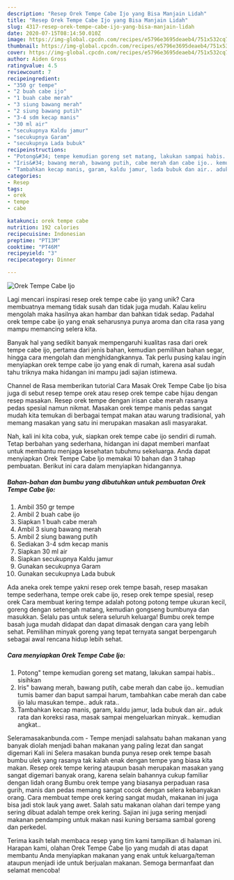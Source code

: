 ```yaml
---
description: "Resep Orek Tempe Cabe Ijo yang Bisa Manjain Lidah"
title: "Resep Orek Tempe Cabe Ijo yang Bisa Manjain Lidah"
slug: 4317-resep-orek-tempe-cabe-ijo-yang-bisa-manjain-lidah
date: 2020-07-15T08:14:50.010Z
image: https://img-global.cpcdn.com/recipes/e5796e3695deaeb4/751x532cq70/orek-tempe-cabe-ijo-foto-resep-utama.jpg
thumbnail: https://img-global.cpcdn.com/recipes/e5796e3695deaeb4/751x532cq70/orek-tempe-cabe-ijo-foto-resep-utama.jpg
cover: https://img-global.cpcdn.com/recipes/e5796e3695deaeb4/751x532cq70/orek-tempe-cabe-ijo-foto-resep-utama.jpg
author: Aiden Gross
ratingvalue: 4.5
reviewcount: 7
recipeingredient:
- "350 gr tempe"
- "2 buah cabe ijo"
- "1 buah cabe merah"
- "3 siung bawang merah"
- "2 siung bawang putih"
- "3-4 sdm kecap manis"
- "30 ml air"
- "secukupnya Kaldu jamur"
- "secukupnya Garam"
- "secukupnya Lada bubuk"
recipeinstructions:
- "Potong&#34; tempe kemudian goreng set matang, lakukan sampai habis.. sisihkan"
- "Iris&#34; bawang merah, bawang putih, cabe merah dan cabe ijo.. kemudian tumis bamer dan baput sampai harum, tambahkan cabe merah dan cabe ijo lalu masukan tempe.. aduk rata.."
- "Tambahkan kecap manis, garam, kaldu jamur, lada bubuk dan air.. aduk rata dan koreksi rasa, masak sampai mengeluarkan minyak.. kemudian angkat.."
categories:
- Resep
tags:
- orek
- tempe
- cabe

katakunci: orek tempe cabe 
nutrition: 192 calories
recipecuisine: Indonesian
preptime: "PT13M"
cooktime: "PT46M"
recipeyield: "3"
recipecategory: Dinner

---
```



![Orek Tempe Cabe Ijo](https://img-global.cpcdn.com/recipes/e5796e3695deaeb4/751x532cq70/orek-tempe-cabe-ijo-foto-resep-utama.jpg)

Lagi mencari inspirasi resep orek tempe cabe ijo yang unik? Cara membuatnya memang tidak susah dan tidak juga mudah. Kalau keliru mengolah maka hasilnya akan hambar dan bahkan tidak sedap. Padahal orek tempe cabe ijo yang enak seharusnya punya aroma dan cita rasa yang mampu memancing selera kita.

Banyak hal yang sedikit banyak mempengaruhi kualitas rasa dari orek tempe cabe ijo, pertama dari jenis bahan, kemudian pemilihan bahan segar, hingga cara mengolah dan menghidangkannya. Tak perlu pusing kalau ingin menyiapkan orek tempe cabe ijo yang enak di rumah, karena asal sudah tahu triknya maka hidangan ini mampu jadi sajian istimewa.

Channel de Rasa memberikan tutorial Cara Masak Orek Tempe Cabe Ijo bisa juga di sebut resep tempe orek atau resep orek tempe cabe hijau dengan resep masakan. Resep orek tempe dengan irisan cabe merah rasanya pedas spesial namun nikmat. Masakan orek tempe manis pedas sangat mudah kita temukan di berbagai tempat makan atau warung tradisional, yah memang masakan yang satu ini merupakan masakan asli masyarakat.


Nah, kali ini kita coba, yuk, siapkan orek tempe cabe ijo sendiri di rumah. Tetap berbahan yang sederhana, hidangan ini dapat memberi manfaat untuk membantu menjaga kesehatan tubuhmu sekeluarga. Anda dapat menyiapkan Orek Tempe Cabe Ijo memakai 10 bahan dan 3 tahap pembuatan. Berikut ini cara dalam menyiapkan hidangannya.

<!--inarticleads1-->

##### Bahan-bahan dan bumbu yang dibutuhkan untuk pembuatan Orek Tempe Cabe Ijo:

1. Ambil 350 gr tempe
1. Ambil 2 buah cabe ijo
1. Siapkan 1 buah cabe merah
1. Ambil 3 siung bawang merah
1. Ambil 2 siung bawang putih
1. Sediakan 3-4 sdm kecap manis
1. Siapkan 30 ml air
1. Siapkan secukupnya Kaldu jamur
1. Gunakan secukupnya Garam
1. Gunakan secukupnya Lada bubuk


Ada aneka orek tempe yakni resep orek tempe basah, resep masakan tempe sederhana, tempe orek cabe ijo, resep orek tempe spesial, resep orek Cara membuat kering tempe adalah potong potong tempe ukuran kecil, goreng dengan setengah matang, kemudian gongseng bumbunya dan masukkan. Selalu pas untuk selera seluruh keluarga! Bumbu orek tempe basah juga mudah didapat dan dapat dimasak dengan cara yang lebih sehat. Pemilihan minyak goreng yang tepat ternyata sangat berpengaruh sebagai awal rencana hidup lebih sehat. 

<!--inarticleads2-->

##### Cara menyiapkan Orek Tempe Cabe Ijo:

1. Potong&#34; tempe kemudian goreng set matang, lakukan sampai habis.. sisihkan
1. Iris&#34; bawang merah, bawang putih, cabe merah dan cabe ijo.. kemudian tumis bamer dan baput sampai harum, tambahkan cabe merah dan cabe ijo lalu masukan tempe.. aduk rata..
1. Tambahkan kecap manis, garam, kaldu jamur, lada bubuk dan air.. aduk rata dan koreksi rasa, masak sampai mengeluarkan minyak.. kemudian angkat..


Seleramasakanbunda.com - Tempe menjadi salahsatu bahan makanan yang banyak diolah menjadi bahan makanan yang paling lezat dan sangat digemari Kali ini Selera masakan bunda punya resep orek tempe basah bumbu ulek yang rasanya tak kalah enak dengan tempe yang biasa kita makan. Resep orek tempe kering ataupun basah merupakan masakan yang sangat digemari banyak orang, karena selain bahannya cukup familiar dengan lidah orang Bumbu orek tempe yang biasanya perpaduan rasa gurih, manis dan pedas memang sangat cocok dengan selera kebanyakan orang. Cara membuat tempe orek kering sangat mudah, makanan ini juga bisa jadi stok lauk yang awet. Salah satu makanan olahan dari tempe yang sering dibuat adalah tempe orek kering. Sajian ini juga sering menjadi makanan pendamping untuk makan nasi kuning bersama sambal goreng dan perkedel. 

Terima kasih telah membaca resep yang tim kami tampilkan di halaman ini. Harapan kami, olahan Orek Tempe Cabe Ijo yang mudah di atas dapat membantu Anda menyiapkan makanan yang enak untuk keluarga/teman ataupun menjadi ide untuk berjualan makanan. Semoga bermanfaat dan selamat mencoba!

